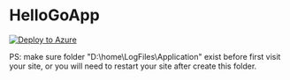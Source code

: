 # HelloGoApp
[![Deploy to Azure](https://azuredeploy.net/deploybutton.svg)](https://azuredeploy.net/)

PS: make sure folder "D:\home\LogFiles\Application" exist before first visit your site, or you will need to restart your site after create this folder.
